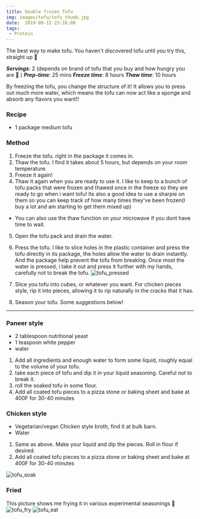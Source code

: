 ```yaml
---
title: Double frozen Tofu
img: images/tofu/tofu_thumb.jpg
date:  2019-09-12 23:16:00
tags:
 - Protein
---
```


The best way to make tofu. You haven't discovered tofu until you try this, straight up 💯

***Servings***: 2 (depends on brand of tofu that you buy and how hungry you are 🤣 )
***Prep-time***: 25 mins
***Freeze time***:  8 hours
***Thaw time***: 10 hours

By freezing the tofu, you change the structure of it! It allows you to press out
much more water, which means the tofu can now act like a sponge and absorb any
flavors you want!!


### Recipe

- 1 package medium tofu

### Method

1. Freeze the tofu. right in the package it comes in.
2. Thaw the tofu. I find it takes about 5 hours, but depends on your room temperature.
3. Freeze it again!
4. Thaw it again when you are ready to use it. I like to keep to a bunch of tofu
packs that were frozen and thawed once in the freeze so they are ready to go
when i want tofu! Its also a good idea to use a sharpie on them so you can keep
track of how many times they've been frozen(I buy a lot and am starting to get
them mixed up)
- You can also use the thaw function on your microwave if you dont have time to
  wait.
5. Open the tofu pack and drain the water.
6. Press the tofu. I like to slice holes in the plastic container and press the
tofu directly in its package, the holes allow the water to drain instantly. And
the package help prevent the tofu from breaking.  Once most the water is
pressed, i take it out and press it further with my
hands, carefully not to break the tofu.
![tofu_pressed](/images/tofu/press_tofu.jpg)

7. Slice you tofu into cubes, or whatever you want. For chicken pieces style,
rip it into pieces, allowing it to rip naturally in the cracks that it has.
8. Season your tofu. Some suggestions below!


<hr></hr>

### Paneer style

- 2 tablespoon nutritional yeast
- 1 teaspoon white pepper
- water

1. Add all ingredients and enough water to form some liquid, roughly equal to the volume of your tofu.
2. take each piece of tofu and dip it in your liquid seasoning. Careful not to break it.
3. roll the soaked tofu in some flour.
4. Add all coated tofu pieces to a pizza stone or baking sheet and bake at 400F for 30-40 minutes

### Chicken style

- Vegetarian/vegan Chicken style broth, find it at bulk barn.
- Water

1. Same as above. Make your liquid and dip the pieces. Roll in flour if desired.
2. Add all coated tofu pieces to a pizza stone or baking sheet and bake at 400F for 30-40 minutes

![tofu_soak](/images/tofu/soak_tofu.jpg)

### Fried

This picture shows me frying it in various experimental seasonings 🤤
![tofu_fry](/images/tofu/fry_tofu.jpg)
![tofu_eat](/images/tofu/eat_tofu.jpg)





